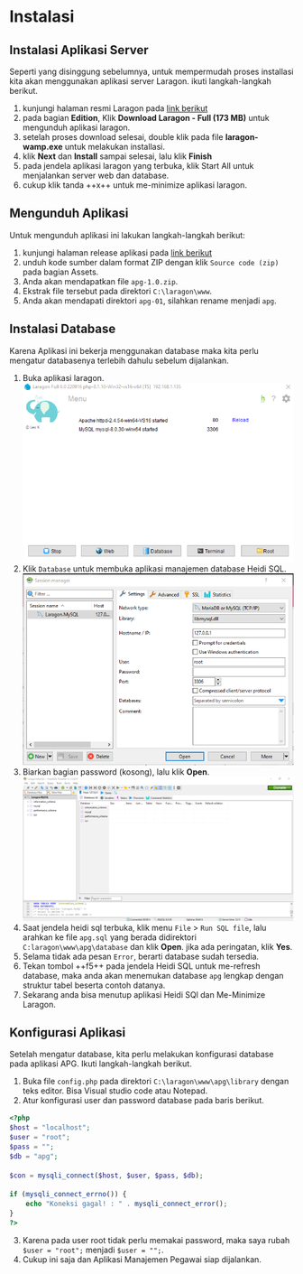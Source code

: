 # Instalasi

## Instalasi Aplikasi Server

Seperti yang disinggung sebelumnya, untuk mempermudah proses installasi kita akan menggunakan aplikasi server Laragon. ikuti langkah-langkah berikut.

1. kunjungi halaman resmi Laragon pada [link berikut](https://laragon.org/download/)
2. pada bagian **Edition**, Klik **Download Laragon - Full (173 MB)** untuk mengunduh aplikasi laragon.
3. setelah proses download selesai, double klik pada file **laragon-wamp.exe** untuk melakukan installasi.
4. klik **Next** dan **Install** sampai selesai, lalu klik **Finish**
5. pada jendela aplikasi laragon yang terbuka, klik Start All untuk menjalankan server web dan database.
6. cukup klik tanda ++x++ untuk me-minimize aplikasi laragon.
   

## Mengunduh Aplikasi

Untuk mengunduh aplikasi ini lakukan langkah-langkah berikut:

1. kunjungi halaman release aplikasi pada [link berikut](https://github.com/masipnu/apg/releases/tag/v1.0)
2. unduh kode sumber dalam format ZIP dengan klik `Source code (zip)` pada bagian Assets.
3. Anda akan mendapatkan file `apg-1.0.zip`.
4. Ekstrak file tersebut pada direktori `C:\laragon\www`.
5. Anda akan mendapati direktori `apg-01`, silahkan rename menjadi `apg`.

## Instalasi Database

Karena Aplikasi ini bekerja menggunakan database maka kita perlu mengatur databasenya terlebih dahulu sebelum dijalankan.

1. Buka aplikasi laragon.
   ![laragon](images/laragon.png)
2. Klik `Database` untuk membuka aplikasi manajemen database Heidi SQL.
   ![heidi](images/heidi.png)
3. Biarkan bagian password (kosong), lalu klik **Open**.
   ![open](images/open.png)
4. Saat jendela heidi sql terbuka, klik menu `File` > `Run SQL file`, lalu arahkan ke file `apg.sql` yang berada didirektori `C:laragon\www\apg\database` dan klik **Open**. jika ada peringatan, klik **Yes**.
5. Selama tidak ada pesan `Error`, berarti database sudah tersedia.
6. Tekan tombol ++f5++ pada jendela Heidi SQL untuk me-refresh database, maka anda akan menemukan database `apg` lengkap dengan struktur tabel beserta contoh datanya.
7. Sekarang anda bisa menutup aplikasi Heidi SQl dan Me-Minimize Laragon.


## Konfigurasi Aplikasi

Setelah mengatur database, kita perlu melakukan konfigurasi database pada aplikasi APG.
Ikuti langkah-langkah berikut.

1. Buka file `config.php` pada direktori `C:\laragon\www\apg\library` dengan teks editor.
   Bisa Visual studio code atau Notepad.
2. Atur konfigurasi user dan password database pada baris berikut.
```php
<?php
$host = "localhost";
$user = "root";
$pass = "";
$db = "apg";

$con = mysqli_connect($host, $user, $pass, $db);

if (mysqli_connect_errno()) {
    echo "Koneksi gagal! : " . mysqli_connect_error();
}
?>
```
3. Karena pada user root tidak perlu memakai password, maka saya rubah `$user = "root";` menjadi `$user = "";`.
4. Cukup ini saja dan Aplikasi Manajemen Pegawai siap dijalankan.